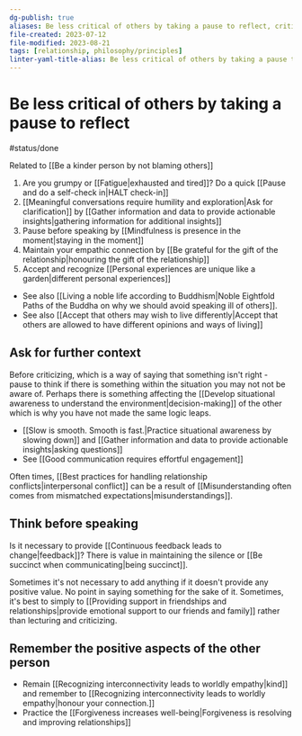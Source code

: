```yaml
---
dg-publish: true
aliases: Be less critical of others by taking a pause to reflect, criticize less, stop criticizing others, being less judgmental, judging, criticizing, nitpicking, finding faults, fault-finding, picky, critical-minded, too picky, being judgmental, being critical of others, quick to blame
file-created: 2023-07-12
file-modified: 2023-08-21
tags: [relationship, philosophy/principles]
linter-yaml-title-alias: Be less critical of others by taking a pause to reflect
---
```


# Be less critical of others by taking a pause to reflect

#status/done

Related to [[Be a kinder person by not blaming others]]

1. Are you grumpy or [[Fatigue|exhausted and tired]]? Do a quick [[Pause and do a self-check in|HALT check-in]]
2. [[Meaningful conversations require humility and exploration|Ask for clarification]] by [[Gather information and data to provide actionable insights|gathering information for additional insights]]
3. Pause before speaking by [[Mindfulness is presence in the moment|staying in the moment]]
4. Maintain your empathic connection by [[Be grateful for the gift of the relationship|honouring the gift of the relationship]]
5. Accept and recognize [[Personal experiences are unique like a garden|different personal experiences]]

- See also [[Living a noble life according to Buddhism|Noble Eightfold Paths of the Buddha on why we should avoid speaking ill of others]].
- See also [[Accept that others may wish to live differently|Accept that others are allowed to have different opinions and ways of living]]

## Ask for further context

Before criticizing, which is a way of saying that something isn't right - pause to think if there is something within the situation you may not not be aware of. Perhaps there is something affecting the [[Develop situational awareness to understand the environment|decision-making]] of the other which is why you have not made the same logic leaps.

- [[Slow is smooth. Smooth is fast.|Practice situational awareness by slowing down]] and [[Gather information and data to provide actionable insights|asking questions]]
- See [[Good communication requires effortful engagement]]

Often times, [[Best practices for handling relationship conflicts|interpersonal conflict]] can be a result of [[Misunderstanding often comes from mismatched expectations|misunderstandings]].

## Think before speaking

Is it necessary to provide [[Continuous feedback leads to change|feedback]]? There is value in maintaining the silence or [[Be succinct when communicating|being succinct]].

Sometimes it's not necessary to add anything if it doesn't provide any positive value. No point in saying something for the sake of it. Sometimes, it's best to simply to [[Providing support in friendships and relationships|provide emotional support to our friends and family]] rather than lecturing and criticizing.

## Remember the positive aspects of the other person

- Remain [[Recognizing interconnectivity leads to worldly empathy|kind]] and remember to [[Recognizing interconnectivity leads to worldly empathy|honour your connection.]]
- Practice the [[Forgiveness increases well-being|Forgiveness is resolving and improving relationships]]

